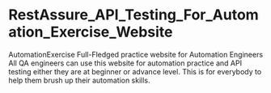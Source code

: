 # RestAssure_API_Testing_For_Automation_Exercise_Website
AutomationExercise
Full-Fledged practice website for Automation Engineers
All QA engineers can use this website for automation practice and API testing either they are at beginner or advance level. This is for everybody to help them brush up their automation skills.
